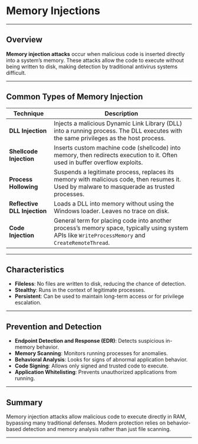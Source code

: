 # Memory Injections

---

## Overview

**Memory injection attacks** occur when malicious code is inserted directly into a system’s memory. These attacks allow the code to execute without being written to disk, making detection by traditional antivirus systems difficult.

---

## Common Types of Memory Injection

| Technique                | Description |
|---------------------------|-------------|
| **DLL Injection**         | Injects a malicious Dynamic Link Library (DLL) into a running process. The DLL executes with the same privileges as the host process. |
| **Shellcode Injection**   | Inserts custom machine code (shellcode) into memory, then redirects execution to it. Often used in buffer overflow exploits. |
| **Process Hollowing**     | Suspends a legitimate process, replaces its memory with malicious code, then resumes it. Used by malware to masquerade as trusted processes. |
| **Reflective DLL Injection** | Loads a DLL into memory without using the Windows loader. Leaves no trace on disk. |
| **Code Injection**        | General term for placing code into another process’s memory space, typically using system APIs like `WriteProcessMemory` and `CreateRemoteThread`. |

---

## Characteristics

- **Fileless**: No files are written to disk, reducing the chance of detection.
- **Stealthy**: Runs in the context of legitimate processes.
- **Persistent**: Can be used to maintain long-term access or for privilege escalation.

---

## Prevention and Detection

- **Endpoint Detection and Response (EDR)**: Detects suspicious in-memory behavior.
- **Memory Scanning**: Monitors running processes for anomalies.
- **Behavioral Analysis**: Looks for signs of abnormal application behavior.
- **Code Signing**: Allows only signed and trusted code to execute.
- **Application Whitelisting**: Prevents unauthorized applications from running.

---

## Summary

Memory injection attacks allow malicious code to execute directly in RAM, bypassing many traditional defenses. Modern protection relies on behavior-based detection and memory analysis rather than just file scanning.

---
